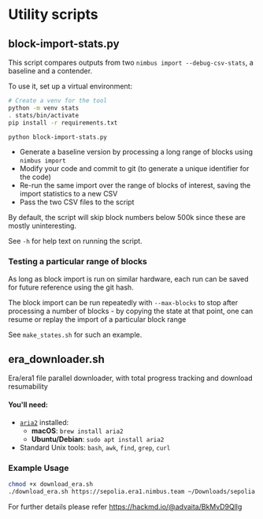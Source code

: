 # Utility scripts

## block-import-stats.py

This script compares outputs from two `nimbus import --debug-csv-stats`, a
baseline and a contender.

To use it, set up a virtual environment:

```bash
# Create a venv for the tool
python -m venv stats
. stats/bin/activate
pip install -r requirements.txt

python block-import-stats.py
```

* Generate a baseline version by processing a long range of blocks using
  `nimbus import`
* Modify your code and commit to git (to generate a unique identifier for the code)
* Re-run the same import over the range of blocks of interest, saving the import
  statistics to a new CSV
* Pass the two CSV files to the script

By default, the script will skip block numbers below 500k since these are mostly
uninteresting.

See `-h` for help text on running the script.

### Testing a particular range of blocks

As long as block import is run on similar hardware, each run can be saved for
future reference using the git hash.

The block import can be run repeatedly with `--max-blocks` to stop after
processing a number of blocks - by copying the state at that point, one can
resume or replay the import of a particular block range

See `make_states.sh` for such an example.

## era_downloader.sh

Era/era1 file parallel downloader, with total progress tracking and download resumability

#### You'll need:

- [`aria2`](https://aria2.github.io/) installed:
  - **macOS**: `brew install aria2`
  - **Ubuntu/Debian**: `sudo apt install aria2`
- Standard Unix tools: `bash`, `awk`, `find`, `grep`, `curl`
### Example Usage
```bash
chmod +x download_era.sh
./download_era.sh https://sepolia.era1.nimbus.team ~/Downloads/sepolia
```
For further details please refer https://hackmd.io/@advaita/BkMvD9Qllg
